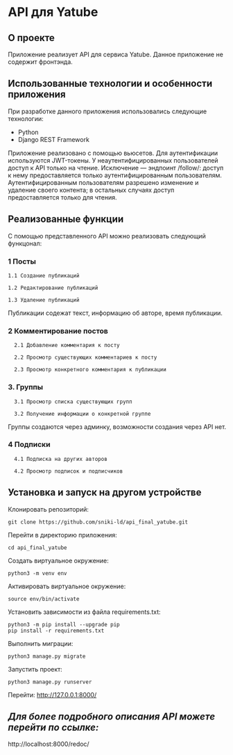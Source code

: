 # API для Yatube

## О проекте
Приложение реализует API для сервиса Yatube. Данное приложение не содержит фронтэнда.

## Использованные технологии и особенности приложения
При разработке данного приложения использовались следующие технологии:
- Python
- Django REST Framework

Приложение реализовано с помощью вьюсетов. 
Для аутентификации используются JWT-токены.
У неаутентифицированных пользователей доступ к API только на чтение. Исключение — эндпоинт /follow/: доступ к нему предоставляется только аутентифицированным пользователям.
Аутентифицированным пользователям разрешено изменение и удаление своего контента; в остальных случаях доступ предоставляется только для чтения.

## Реализованные функции
С помощью представленного API можно реализовать следующий функцонал:
### 1 Посты

    1.1 Создание публикаций
 
    1.2 Редактирование публикаций
 
    1.3 Удаление публикаций
 

Публикации содежат текст, информацию об авторе, время публикации. 

### 2 Комментирование постов

      2.1 Добавление комментария к посту
  
      2.2 Просмотр существующих комментариев к посту
  
      2.3 Просмотр конкретного комментария к публикации


### 3. Группы

      3.1 Просмотр списка существующих групп
  
      3.2 Получение информации о конкретной группе
  
Группы создаются через админку, возможности создания через API нет.


### 4 Подписки

      4.1 Подписка на других авторов
  
      4.2 Просмотр подписок и подписчиков
  

## Установка и запуск на другом устройстве

Клонировать репозиторий:
```
git clone https://github.com/sniki-ld/api_final_yatube.git
```
Перейти в директорию приложения:
```
cd api_final_yatube
```
Cоздать виртуальное окружение:
```
python3 -m venv env
```
Активировать виртуальное окружение:
```
source env/bin/activate
```
Установить зависимости из файла requirements.txt:
```
python3 -m pip install --upgrade pip
pip install -r requirements.txt
```
Выполнить миграции:
```
python3 manage.py migrate
```
Запустить проект:
```
python3 manage.py runserver
```
Перейти:
http://127.0.0.1:8000/

## *Для более подробного описания API можете перейти по ссылке:*
http://localhost:8000/redoc/
